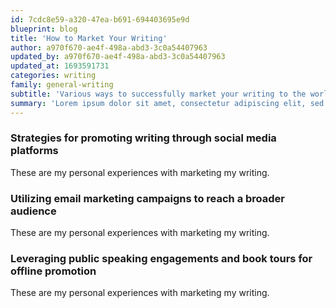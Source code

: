 ```yaml
---
id: 7cdc8e59-a320-47ea-b691-694403695e9d
blueprint: blog
title: 'How to Market Your Writing'
author: a970f670-ae4f-498a-abd3-3c0a54407963
updated_by: a970f670-ae4f-498a-abd3-3c0a54407963
updated_at: 1693591731
categories: writing
family: general-writing
subtitle: 'Various ways to successfully market your writing to the world'
summary: 'Lorem ipsum dolor sit amet, consectetur adipiscing elit, sed do eiusmod tempor incididunt ut labore et dolore magna.'
---
```

### Strategies for promoting writing through social media platforms
These are my personal experiences with marketing my writing.

### Utilizing email marketing campaigns to reach a broader audience
These are my personal experiences with marketing my writing.

### Leveraging public speaking engagements and book tours for offline promotion
These are my personal experiences with marketing my writing.